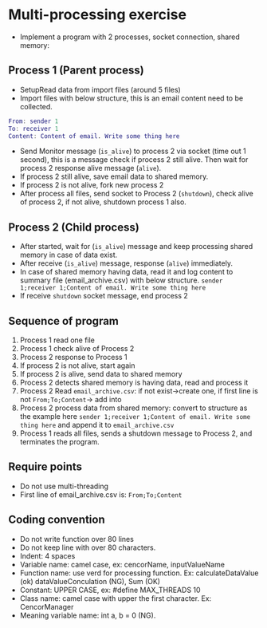 # Multi-processing exercise

* Implement a program with 2 processes, socket connection, shared memory:

## Process 1 (Parent process)

* SetupRead data from import files (around 5 files)
* Import files with below structure, this is an email content need to be collected.

```m
From: sender 1
To: receiver 1
Content: Content of email. Write some thing here
```

* Send Monitor message (`is_alive`) to process 2 via socket (time out 1 second), this is a message check if process 2 still alive. Then wait for process 2 response alive message (`alive`).
* If process 2 still alive, save email data to shared memory.
* If process 2 is not alive, fork new process 2
* After process all files, send socket to Process 2 (`shutdown`), check alive of process 2, if not alive, shutdown process 1 also.

## Process 2 (Child process)

* After started, wait for (`is_alive`) message and keep processing shared memory in case of data exist.
* After receive (`is_alive`) message, response (`alive`) immediately.
* In case of shared memory having data, read it and log content to summary file (email_archive.csv) with below structure.
  `sender 1;receiver 1;Content of email. Write some thing here`
* If receive `shutdown` socket message, end process 2

## Sequence of program

1. Process 1 read one file
2. Process 1 check alive of Process 2
3. Process 2 response to Process 1
4. If process 2 is not alive, start again
5. If process 2 is alive, send data to shared memory
6. Process 2 detects shared memory is having data, read and process it
7. Process 2 Read `email_archive.csv`: if not exist->create one, if first line is not `From;To;Content`-> add into
8. Process 2 process data from shared memory: convert to structure as the example here `sender 1;receiver 1;Content of email. Write some thing here` and append it to `email_archive.csv`
9. Process 1 reads all files, sends a shutdown message to Process 2, and terminates the program.

## Require points

* Do not use multi-threading
* First line of email_archive.csv is: `From;To;Content`

## Coding convention 

* Do not write function over 80 lines 
* Do not keep line with over 80 characters. 
* Indent: 4 spaces 
* Variable name: camel case, ex: cencorName, inputValueName 
* Function name: use verd for processing function. Ex: calculateDataValue (ok) dataValueConculation (NG), Sum (OK) 
* Constant: UPPER CASE, ex: #define MAX_THREADS 10 
* Class name: camel case with upper the first character. Ex: CencorManager 
* Meaning variable name: int a, b = 0 (NG). 

 